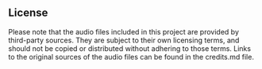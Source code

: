 ## License

Please note that the audio files included in this project are provided by third-party sources. They are subject to their own licensing terms, and should not be copied or distributed without adhering to those terms. Links to the original sources of the audio files can be found in the credits.md file.